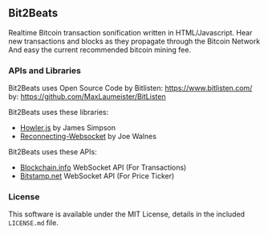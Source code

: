 ## Bit2Beats ##

Realtime Bitcoin transaction sonification written in HTML/Javascript. Hear new transactions and blocks as they propagate through the Bitcoin Network
And easy the current recommended bitcoin mining fee.


### APIs and Libraries ###

Bit2Beats uses Open Source Code by Bitlisten: https://www.bitlisten.com/ by: https://github.com/MaxLaumeister/BitListen

Bit2Beats uses these libraries:

* [Howler.js](http://goldfirestudios.com/blog/104/howler.js-Modern-Web-Audio-Javascript-Library) by James Simpson
* [Reconnecting-Websocket](https://github.com/joewalnes/reconnecting-websocket) by Joe Walnes

Bit2Beats uses these APIs:

* [Blockchain.info](https://blockchain.info/) WebSocket API (For Transactions)
* [Bitstamp.net](https://www.bitstamp.net/) WebSocket API (For Price Ticker)

### License ###

This software is available under the MIT License, details in the included `LICENSE.md` file.
